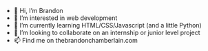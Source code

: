 - 👋 Hi, I’m Brandon
- 👀 I’m interested in web development
- 🌱 I’m currently learning HTML/CSS/Javascript (and a little Python)
- 💞️ I’m looking to collaborate on an internship or junior level project
- 📫 Find me on thebrandonchamberlain.com

<!---
BCham16/BCham16 is a ✨ special ✨ repository because its `README.md` (this file) appears on your GitHub profile.
You can click the Preview link to take a look at your changes.
--->
